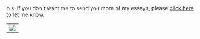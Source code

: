 <br/><br/>
p.s. If you don't want me to send you more of my essays, please [click here](https://{{.SiteDomain}}/bye/{{.SentEmailId}}) to let me know.

<table width="100%" border="0" cellspacing="0" cellpadding="0">
    <tr>
        <td align="center">
            <img src="https://{{.SiteDomain}}/bear/{{.SentEmailId}}.png"/>
        </td>
    </tr>
</table>

